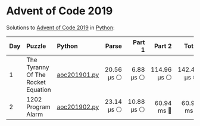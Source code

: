 # Advent of Code 2019

Solutions to [Advent of Code 2019](https://adventofcode.com/2019/) in [Python](https://www.python.org/):

| Day  | Puzzle                             | Python                                                             |      Parse |     Part 1 |      Part 2 |       Total |
| :--- | :--------------------------------- | :----------------------------------------------------------------- | ---------: | ---------: | ----------: | ----------: |
| 1    | The Tyranny Of The Rocket Equation | [aoc201901.py](01_the_tyranny_of_the_rocket_equation/aoc201901.py) | 20.56 μs ⚪️ |  6.88 μs ⚪️ | 114.96 μs ⚪️ | 142.40 μs ⚪️ |
| 2    | 1202 Program Alarm                 | [aoc201902.py](02_1202_program_alarm/aoc201902.py)                 | 23.14 μs ⚪️ | 10.88 μs ⚪️ |  60.94 ms 🔵 |  60.97 ms 🔵 |
